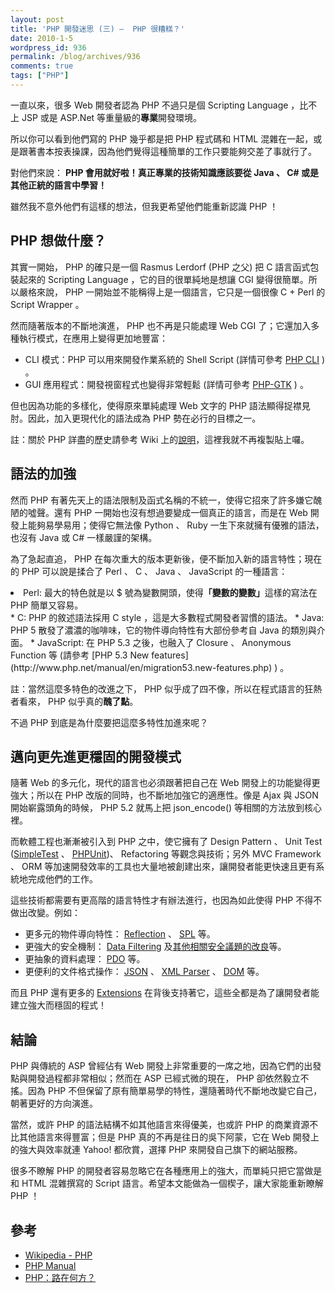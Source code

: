 ```yaml
---
layout: post
title: 'PHP 開發迷思 (三) –  PHP 很糟糕？'
date: 2010-1-5
wordpress_id: 936
permalink: /blog/archives/936
comments: true
tags: ["PHP"]
---
```


一直以來，很多 Web 開發者認為 PHP 不過只是個 Scripting Language ，比不上 JSP 或是 ASP.Net 等重量級的<strong>專業</strong>開發環境。

所以你可以看到他們寫的 PHP 幾乎都是把 PHP 程式碼和 HTML 混雜在一起，或是跟著書本按表操課，因為他們覺得這種簡單的工作只要能夠交差了事就行了。

對他們來說： <strong>PHP 會用就好啦！真正專業的技術知識應該要從 Java 、 C# 或是其他正統的語言中學習！</strong>

雖然我不意外他們有這樣的想法，但我更希望他們能重新認識 PHP ！

<!--more-->

##  PHP 想做什麼？

其實一開始， PHP 的確只是一個 Rasmus Lerdorf (PHP 之父) 把 C 語言函式包裝起來的 Scripting Language ，它的目的很單純地是想讓 CGI 變得很簡單。所以嚴格來說， PHP 一開始並不能稱得上是一個語言，它只是一個很像 C + Perl 的  Script Wrapper 。

然而隨著版本的不斷地演進， PHP 也不再是只能處理 Web CGI 了；它還加入多種執行模式，在應用上變得更加地豐富：

* CLI 模式：PHP 可以用來開發作業系統的 Shell Script (詳情可參考 [PHP CLI](http://www.php-cli.com/) ) 。
* GUI 應用程式：開發視窗程式也變得非常輕鬆 (詳情可參考 [PHP-GTK](http://gtk.php.net/) ) 。


但也因為功能的多樣化，使得原來單純處理 Web 文字的 PHP 語法顯得捉襟見肘。因此，加入更現代化的語法成為 PHP 勢在必行的目標之一。

註：關於 PHP 詳盡的歷史請參考 Wiki 上的[說明](http://zh.wikipedia.org/zh-tw/PHP)，這裡我就不再複製貼上囉。

## 語法的加強

 然而 PHP 有著先天上的語法限制及函式名稱的不統一，使得它招來了許多嫌它醜陋的噓聲。還有 PHP 一開始也沒有想過要變成一個真正的語言，而是在 Web 開發上能夠易學易用；使得它無法像 Python 、 Ruby 一生下來就擁有優雅的語法，也沒有 Java 或 C# 一樣嚴謹的架構。

為了急起直追， PHP 在每次重大的版本更新後，便不斷加入新的語言特性；現在的 PHP 可以說是揉合了 Perl 、 C 、 Java 、 JavaScript 的一種語言：

<li>Perl: 最大的特色就是以 $ 號為變數開頭，使得<strong>「變數的變數」</strong>這樣的寫法在 PHP 簡單又容易。</li>
* C: PHP 的敘述語法採用 C style ，這是大多數程式開發者習慣的語法。
* Java: PHP 5 散發了濃濃的咖啡味，它的物件導向特性有大部份參考自 Java 的類別與介面。
* JavaScript: 在 PHP 5.3 之後，也融入了 Closure 、 Anonymous Function 等 (請參考 [PHP 5.3 New features](http://www.php.net/manual/en/migration53.new-features.php)  ) 。


註：當然這麼多特色的改進之下， PHP 似乎成了四不像，所以在程式語言的狂熱者看來， PHP 似乎真的<strong>醜了點</strong>。

不過 PHP 到底是為什麼要把這麼多特性加進來呢？

## 邁向更先進更穩固的開發模式

隨著 Web 的多元化，現代的語言也必須跟著把自己在 Web 開發上的功能變得更強大；所以在 PHP 改版的同時，也不斷地加強它的適應性。像是 Ajax 與 JSON 開始嶄露頭角的時候， PHP 5.2 就馬上把 json_encode() 等相關的方法放到核心裡。

而軟體工程也漸漸被引入到 PHP 之中，使它擁有了 Design Pattern 、 Unit Test ([SimpleTest](http://www.simpletest.org/) 、 [PHPUnit](http://www.phpunit.de/))、 Refactoring 等觀念與技術；另外 MVC Framework 、 ORM 等加速開發效率的工具也大量地被創建出來，讓開發者能更快速且更有系統地完成他們的工作。

這些技術都需要有更高階的語言特性才有辦法進行，也因為如此使得 PHP 不得不做出改變。例如：

* 更多元的物件導向特性： [Reflection](http://www.php.net/manual/en/book.reflection.php) 、 [SPL](http://www.php.net/manual/en/book.spl.php) 等。
* 更強大的安全機制： [Data Filtering](http://www.php.net/manual/en/book.filter.php) 及[其他相關安全議題的改良](http://www.php.net/manual/en/security.php)等。
* 更抽象的資料處理： [PDO](http://www.php.net/manual/en/book.pdo.php) 等。
* 更便利的文件格式操作： [JSON](http://www.php.net/manual/en/book.json.php) 、 [XML Parser](http://www.php.net/manual/en/book.xml.php) 、 [DOM](http://www.php.net/manual/en/book.dom.php) 等。


而且 PHP 還有更多的 [Extensions](http://www.php.net/manual/en/funcref.php) 在背後支持著它，這些全都是為了讓開發者能建立強大而穩固的程式！

## 結論

PHP 與傳統的 ASP 曾經佔有 Web 開發上非常重要的一席之地，因為它們的出發點與開發過程都非常相似；然而在 ASP 已經式微的現在， PHP 卻依然毅立不搖。因為 PHP 不但保留了原有簡單易學的特性，還隨著時代不斷地改變它自己，朝著更好的方向演進。

當然，或許 PHP 的語法結構不如其他語言來得優美，也或許 PHP 的商業資源不比其他語言來得豐富；但是 PHP 真的不再是往日的吳下阿蒙，它在 Web 開發上的強大與效率就連 Yahoo! 都欣賞，選擇 PHP 來開發自己旗下的網站服務。

很多不瞭解 PHP 的開發者容易忽略它在各種應用上的強大，而單純只把它當做是和 HTML 混雜撰寫的 Script 語言。希望本文能做為一個楔子，讓大家能重新瞭解 PHP ！

## 參考

* [Wikipedia - PHP](http://zh.wikipedia.org/zh-tw/PHP)
* [PHP Manual](http://www.php.net/manual/en/)
* [PHP：路在何方？](http://365codes.cn/article/sort0111/sort0114/info-1519.html)

